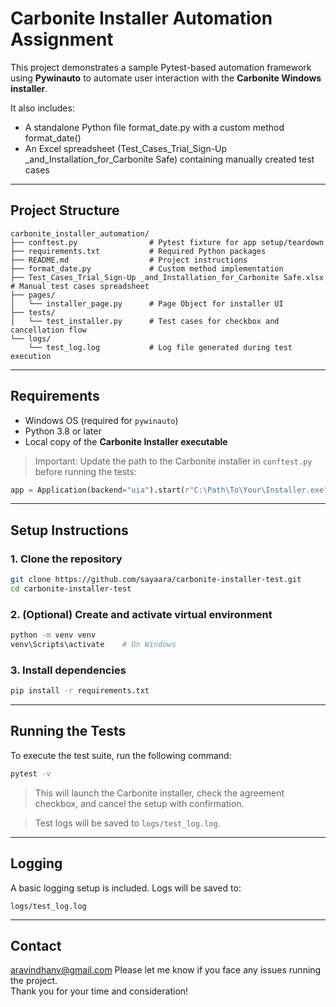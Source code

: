 # Carbonite Installer Automation Assignment

This project demonstrates a sample Pytest-based automation framework using **Pywinauto** to automate user interaction with the **Carbonite Windows installer**.

It also includes:
- A standalone Python file format_date.py with a custom method format_date()
- An Excel spreadsheet (Test_Cases_Trial_Sign-Up _and_Installation_for_Carbonite Safe) containing manually created test cases

---

## Project Structure

```
carbonite_installer_automation/
├── conftest.py                # Pytest fixture for app setup/teardown
├── requirements.txt           # Required Python packages
├── README.md                  # Project instructions
├── format_date.py             # Custom method implementation
├── Test_Cases_Trial_Sign-Up _and_Installation_for_Carbonite Safe.xlsx   # Manual test cases spreadsheet
├── pages/
│   └── installer_page.py      # Page Object for installer UI
├── tests/
│   └── test_installer.py      # Test cases for checkbox and cancellation flow
└── logs/
    └── test_log.log           # Log file generated during test execution
```

---

## Requirements

- Windows OS (required for `pywinauto`)
- Python 3.8 or later
- Local copy of the **Carbonite Installer executable**

> Important: Update the path to the Carbonite installer in `conftest.py` before running the tests:

```python
app = Application(backend="uia").start(r"C:\Path\To\Your\Installer.exe")
```

---

## Setup Instructions

### 1. Clone the repository

```bash
git clone https://github.com/sayaara/carbonite-installer-test.git
cd carbonite-installer-test
```

### 2. (Optional) Create and activate virtual environment

```bash
python -m venv venv
venv\Scripts\activate    # On Windows
```

### 3. Install dependencies

```bash
pip install -r requirements.txt
```

---

## Running the Tests

To execute the test suite, run the following command:

```bash
pytest -v
```

> This will launch the Carbonite installer, check the agreement checkbox, and cancel the setup with confirmation.

> Test logs will be saved to `logs/test_log.log`.

---

## Logging

A basic logging setup is included. Logs will be saved to:
```
logs/test_log.log
```

---

## Contact
aravindhanv@gmail.com
Please let me know if you face any issues running the project.  
Thank you for your time and consideration!
